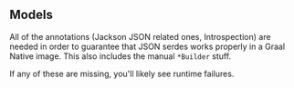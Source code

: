 ## Models

All of the annotations (Jackson JSON related ones, Introspection) are needed in order to guarantee that JSON serdes
works properly in a Graal Native image. This also includes the manual `*Builder` stuff.

If any of these are missing, you'll likely see runtime failures.
